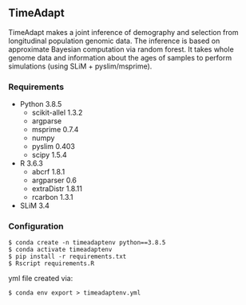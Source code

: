 ## TimeAdapt

TimeAdapt makes a joint inference of demography and selection from longitudinal population genomic data. The inference is based on approximate Bayesian computation via random forest. It takes whole genome data and information about the ages of samples to perform simulations (using SLiM + pyslim/msprime).

### Requirements

- Python 3.8.5
  - scikit-allel 1.3.2
  - argparse
  - msprime 0.7.4
  - numpy
  - pyslim 0.403
  - scipy 1.5.4
- R 3.6.3
  - abcrf 1.8.1
  - argparser 0.6
  - extraDistr 1.8.11
  - rcarbon 1.3.1
- SLiM 3.4

### Configuration

```shell
$ conda create -n timeadaptenv python==3.8.5
$ conda activate timeadaptenv
$ pip install -r requirements.txt 
$ Rscript requirements.R
```

yml file created via:

```shell
$ conda env export > timeadaptenv.yml
```

